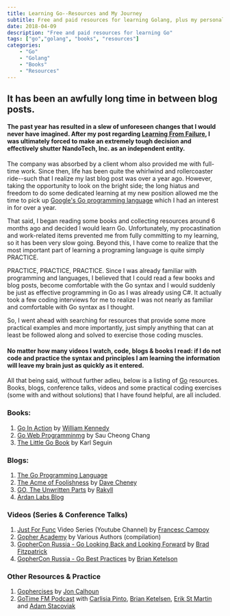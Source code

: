 ```yaml
---
title: Learning Go--Resources and My Journey
subtitle: Free and paid resources for learning Golang, plus my personal experience learning.
date: 2018-04-09
description: "Free and paid resources for learning Go"
tags: ["go","golang", "books", "resources"]
categories:
    - "Go"
    - "Golang"
    - "Books"
    - "Resources"
---
```


## It has been an awfully long time in between blog posts.

#### The past year has resulted in a slew of unforeseen changes that I would never have imagined. After my post regarding [Learning From Failure](/post/2017-02-23-learning-from-failure/), I was ultimately forced to make an extremely tough decision and effectively shutter NandoTech, Inc. as an independent entity.

The company was absorbed by a client whom also provided me with full-time work. Since then, life has been quite the whirlwind and rollercoaster ride--such that I realize my last blog post was over a year ago.  However, taking the opportunity to look on the bright side; the long hiatus and freedom to do some dedicated learning at my new position allowed me the time to pick up [Google's Go programming language](https://www.golang.org) which I had an interest in for over a year.

That said, I began reading some books and collecting resources around 6 months ago and decided I would learn Go. Unfortunately, my procastination and work-related items prevented me from fully committing to my learning, so it has been very slow going. Beyond this, I have come to realize that the most important part of learning a programing language is quite simply PRACTICE.

PRACTICE, PRACTICE, PRACTICE.  Since I was already familiar with programming and languages, I believed that I could read a few books and blog posts, become comfortable with the Go syntax and I would suddenly be just as effective programming in Go as I was already using C#.  It actually took a few coding interviews for me to realize I was not nearly as familiar and comfortable with Go syntax as I thought.

So, I went ahead with searching for resources that provide some more practical examples and more importantly, just simply anything that can at least be followed along and solved to exercise those coding muscles. 

#### No matter how many videos I watch, code, blogs & books I read: if I do not code and practice the syntax and principles I am learning the information will leave my brain just as quickly as it entered.

All that being said, without further adieu, below is a listing of [Go](https://golang.org) resources.  Books, blogs, conference talks, videos and some practical coding exercises (some with and without solutions) that I have found helpful, are all included.

### Books:

1. [Go In Action](https://amzn.to/2H79KGp) by [William Kennedy](https://twitter.com/wkennedy)
2. [Go Web Programminmg](https://amzn.to/2JyzREG) by Sau Cheong Chang
3. [The Little Go Book](https://amzn.to/2JyzREG) by Karl Seguin

### Blogs:

1. [The Go Programming Language](https://blog.golang.org/) 
2. [The Acme of Foolishness](https://dave.cheney.net) by [Dave Cheney](https://twitter.com/davecheney)
3. [GO, The Unwritten Parts](https://rakyll.org/) by [Rakyll](https://twitter.com/rakyll)
4. [Ardan Labs Blog](https://www.ardanlabs.com/blog/)

### Videos (Series & Conference Talks)

1. [Just For Func](https://youtube.com/justforfunc) Video Series (Youtube Channel) by [Francesc Campoy](https://twitter.com/francsec)
2. [Gopher Academy](https://www.youtube.com/channel/UCx9QVEApa5BKLw9r8cnOFEA) by Various Authors (compilation)
3. [GopherCon Russia - Go Looking Back and Looking Forward](https://www.youtube.com/watch?v=ZCB-g2B4Y5A) by [Brad Fitzpatrick](https://twitter.com/bradfitz)
4. [GopherCon Russia - Go Best Practices](https://www.youtube.com/watch?v=MzTcsI6tn-0) by [Brian Ketelson](https://twitter.com/bketelsen)

### Other Resources & Practice

1. [Gophercises](https://gophercises.com) by [Jon Calhoun](https://twitter.com/@joncalhoun)
2. [GoTime FM Podcast](https://gotime.fm) with [Carlisia Pinto](https://twitter.com/carlisia), [Brian Ketelsen](https://twitter.com/bketelsen), [Erik St Martin](https://twitter.com/erikstmartin) and [Adam Stacoviak](https://twitter.com/adamstac)
